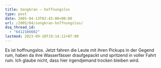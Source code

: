 ```yaml
---
title: Songkran – hoffnungslos
type: post
date: 2005-04-13T02:43:00+00:00
url: /2005/04/songkran-hoffnungslos/
dsq_thread_id:
  - "6412166602"
lastmod: 2023-09-10T19:14:12+07:00
---
```

Es ist hoffnungslos. Jetzt fahren die Leute mit ihren Pickups in der Gegend rum, haben da ihre Wasserfässer draufgepackt und spritzend in voller Fahrt rum. Ich glaube nicht, dass hier irgendjemand trocken bleiben wird.
